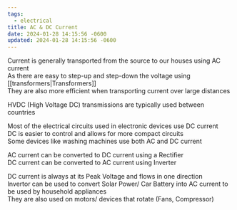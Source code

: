 ```yaml
---
tags:
  - electrical
title: AC & DC Current
date: 2024-01-28 14:15:56 -0600
updated: 2024-01-28 14:15:56 -0600
---
```


Current is generally transported from the source to our houses using AC current  
As there are easy to step-up and step-down the voltage using [[transformers|Transformers]]  
They are also more efficient when transporting current over large distances

HVDC (High Voltage DC) transmissions are typically used between countries

Most of the electrical circuits used in electronic devices use DC current  
DC is easier to control and allows for more compact circuits  
Some devices like washing machines use both AC and DC current

AC current can be converted to DC current using a Rectifier  
DC current can be converted to AC current using Inverter

DC current is always at its Peak Voltage and flows in one direction  
Invertor can be used to convert Solar Power/ Car Battery into AC current to be used by household appliances  
They are also used on motors/ devices that rotate (Fans, Compressor)
